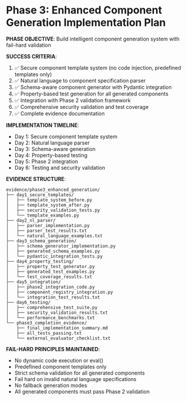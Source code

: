 # Phase 3: Enhanced Component Generation Implementation Plan

**PHASE OBJECTIVE**: Build intelligent component generation system with fail-hard validation

**SUCCESS CRITERIA**:
1. ✅ Secure component template system (no code injection, predefined templates only)
2. ✅ Natural language to component specification parser
3. ✅ Schema-aware component generator with Pydantic integration
4. ✅ Property-based test generation for all generated components
5. ✅ Integration with Phase 2 validation framework
6. ✅ Comprehensive security validation and test coverage
7. ✅ Complete evidence documentation

**IMPLEMENTATION TIMELINE**:
- Day 1: Secure component template system
- Day 2: Natural language parser
- Day 3: Schema-aware generation
- Day 4: Property-based testing
- Day 5: Phase 2 integration
- Day 6: Testing and security validation

**EVIDENCE STRUCTURE**:
```
evidence/phase3_enhanced_generation/
├── day1_secure_templates/
│   ├── template_system_before.py
│   ├── template_system_after.py
│   ├── security_validation_tests.py
│   └── template_examples.py
├── day2_nl_parser/
│   ├── parser_implementation.py
│   ├── parser_test_results.txt
│   └── natural_language_examples.txt
├── day3_schema_generation/
│   ├── schema_generator_implementation.py
│   ├── generated_schema_examples.py
│   └── pydantic_integration_tests.py
├── day4_property_testing/
│   ├── property_test_generator.py
│   ├── generated_test_examples.py
│   └── test_coverage_results.txt
├── day5_integration/
│   ├── phase2_integration_code.py
│   ├── component_registry_integration.py
│   └── integration_test_results.txt
├── day6_testing/
│   ├── comprehensive_test_suite.py
│   ├── security_validation_results.txt
│   └── performance_benchmarks.txt
└── phase3_completion_evidence/
    ├── final_implementation_summary.md
    ├── all_tests_passing.txt
    └── external_evaluator_checklist.txt
```

**FAIL-HARD PRINCIPLES MAINTAINED**:
- No dynamic code execution or eval()
- Predefined component templates only
- Strict schema validation for all generated components
- Fail hard on invalid natural language specifications
- No fallback generation modes
- All generated components must pass Phase 2 validation
